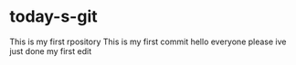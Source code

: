 # today-s-git
This is my first rpository
This is my first commit
hello everyone
please ive just done my first edit
